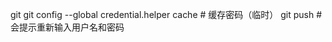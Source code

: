 git
git config --global credential.helper cache  # 缓存密码（临时）
git push                                     # 会提示重新输入用户名和密码
